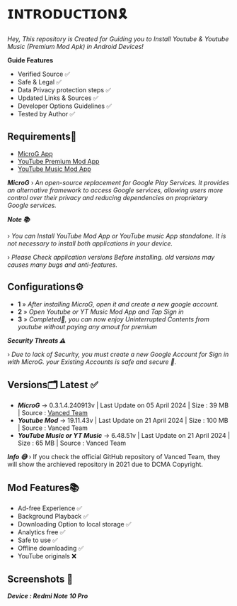 # 𝗜𝗡𝗧𝗥𝗢𝗗𝗨𝗖𝗧𝗜𝗢𝗡🎗️

_Hey, This repository is Created for Guiding you to Install Youtube & Youtube Music (Premium Mod Apk) in Android Devices!_

**Guide Features**
- Verified Source ✅
- Safe & Legal ✅
- Data Privacy protection steps ✅
- Updated Links & Sources ✅
- Developer Options Guidelines ✅
- Tested by Author ✅

## Requirements🔰

- [MicroG App](https://github.com/ReVanced/GmsCore/releases/download/v0.3.1.4.240913/app.revanced.android.gms-240913008-signed.apk)
- [YouTube Premium Mod App](https://vancedmanager.com/youtube-vanced-apk/#Download_YouTube_Vanced_APK_Official_for_Android)
- [YouTube Music Mod App](https://vancedmanager.com/vanced-music-apk/#Download_Vanced_Music_APK_YouTube_Music_Premium_for_Android)

_**MicroG**_ › *An open-source replacement for Google Play Services. It provides an alternative framework to access Google services, allowing users more control over their privacy and reducing dependencies on proprietary Google services.*

_**Note 📚**_ 

› _You can Install YouTube Mod App or YouTube music App standalone. It is not necessary to install both applications in your device._

› _Please Check application versions Before installing. old versions may causes many bugs and anti-features._

## Configurations⚙️

- **1** » _After installing MicroG, open it and create a new google account._
- **2** » _Open Youtube or YT Music Mod App and Tap Sign in_
- **3** » _Completed🎉, you can now enjoy Uninterrupted Contents from youtube without paying any amout for premium_

_**Security Threats ⚠️**_

› _Due to lack of Security, you must create a new Google Account for Sign in with MicroG. your Existing Accounts is safe and secure 🔐._

## Versions🗂️ Latest ✅

- _**MicroG**_ → 0.3.1.4.240913v | Last Update on 05 April 2024 | Size : 39 MB | Source : [Vanced Team](https://vancedmanager.com)
- _**Youtube Mod**_ → 19.11.43v | Last Update on 21 April 2024 | Size : 100 MB | Source : Vanced Team
- _**YouTube Music or YT Music**_ → 6.48.51v | Last Update on 21 April 2024 | Size : 65 MB | Source : Vanced Team

_**Info 😅**_ › If you check the official GitHub repository of Vanced Team, they will show the archieved repository in 2021 due to DCMA Copyright.

## Mod Features📚

- Ad-free Experience ✅
- Background Playback ✅
- Downloading Option to local storage ✅
- Analytics free ✅
- Safe to use ✅
- Offline downloading ✅
- YouTube originals ❌

## Screenshots 🌝

_**Device : Redmi Note 10 Pro**_

